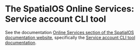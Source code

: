 # The SpatialOS Online Services: Service account CLI tool

See the documentation [Online Services section of the SpatialOS documentation website](https://docs.improbable.io/metagame/latest), specifically the [Service account CLI tool documentation](https://docs.improbable.io/metagame/latest/content/workflows/service-account-cli).
